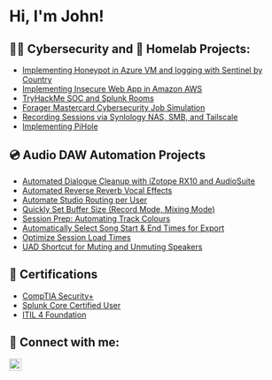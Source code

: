 <h1>Hi, I'm John!</h1>

<h2>👨‍💻 Cybersecurity and 🛜 Homelab Projects:</h2>

  - [Implementing Honeypot in Azure VM and logging with Sentinel by Country](https://github.com/johnalvarogarcia/adp)
  - [Implementing Insecure Web App in Amazon AWS](https://github.com/johnalvarogarcia/juiceshop/tree/main)
  - [TryHackMe SOC and Splunk Rooms](https://github.com/johnalvarogarcia/tryhackme/tree/main)
  - [Forager Mastercard Cybersecurity Job Simulation](https://github.com/johnalvarogarcia/mastercard)
  - [Recording Sessions via Synlology NAS, SMB, and Tailscale](https://github.com/johnalvarogarcia/smb)
  - [Implementing PiHole](https://github.com/johnalvarogarcia/pihole)

<h2>💿 Audio DAW Automation Projects</h2>

- [Automated Dialogue Cleanup with iZotope RX10 and AudioSuite](https://github.com/johnalvarogarcia/rx10)
- [Automated Reverse Reverb Vocal Effects](https://github.com/johnalvarogarcia/vocalfx)
- [Automate Studio Routing per User](https://www.youtube.com/watch?v=uHy3oM7NnoU)
- [Quickly Set Buffer Size (Record Mode, Mixing Mode)](https://www.youtube.com/watch?v=uHy3oM7NnoU)
- [Session Prep: Automating Track Colours](https://www.youtube.com/watch?v=uHy3oM7NnoU)
- [Automatically Select Song Start & End Times for Export](https://www.youtube.com/watch?v=uHy3oM7NnoU)
- [Optimize Session Load Times](https://www.youtube.com/watch?v=uHy3oM7NnoU)
- [UAD Shortcut for Muting and Unmuting Speakers](https://www.youtube.com/watch?v=uHy3oM7NnoU)


<h2>📑 Certifications</h2>

- [CompTIA Security+](https://www.comptia.org/certifications/security)
- [Splunk Core Certified User](https://www.splunk.com/en_us/training/certification-track/splunk-core-certified-user.html)
- [ITIL 4 Foundation](https://www.axelos.com/certifications/itil-service-management/itil-4-foundation/)


<h2> 🤳 Connect with me:</h2>

[<img align="left" alt="Johngarciaaudio | Instagram" width="22px" src="https://cdn.jsdelivr.net/npm/simple-icons@v3/icons/instagram.svg" />][instagram]


[instagram]: https://www.instagram.com/johnalvarogarcia/
